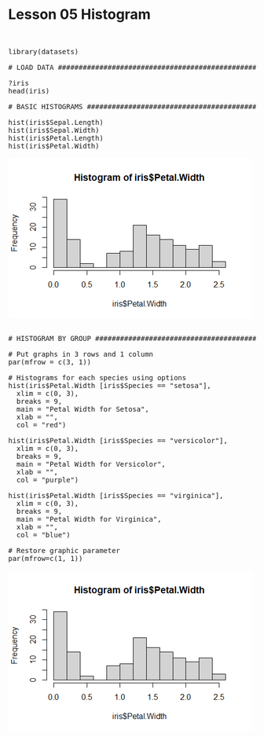 # Lesson 05 Histogram
<pre>


library(datasets)

# LOAD DATA ################################################

?iris
head(iris)

# BASIC HISTOGRAMS #########################################

hist(iris$Sepal.Length)
hist(iris$Sepal.Width)
hist(iris$Petal.Length)
hist(iris$Petal.Width)

<img src="https://github.com/FathirAMM/R-programming-in-practice/blob/main/free%20code%20camp/Lesson%2005/histogram.png" />

</pre>

<pre>
# HISTOGRAM BY GROUP #######################################

# Put graphs in 3 rows and 1 column
par(mfrow = c(3, 1))

# Histograms for each species using options
hist(iris$Petal.Width [iris$Species == "setosa"],
  xlim = c(0, 3),
  breaks = 9,
  main = "Petal Width for Setosa",
  xlab = "",
  col = "red")

hist(iris$Petal.Width [iris$Species == "versicolor"],
  xlim = c(0, 3),
  breaks = 9,
  main = "Petal Width for Versicolor",
  xlab = "",
  col = "purple")

hist(iris$Petal.Width [iris$Species == "virginica"],
  xlim = c(0, 3),
  breaks = 9,
  main = "Petal Width for Virginica",
  xlab = "",
  col = "blue")

# Restore graphic parameter
par(mfrow=c(1, 1))

<img src="https://github.com/FathirAMM/R-programming-in-practice/blob/main/free%20code%20camp/Lesson%2005/histogram.png" />


</pre>
